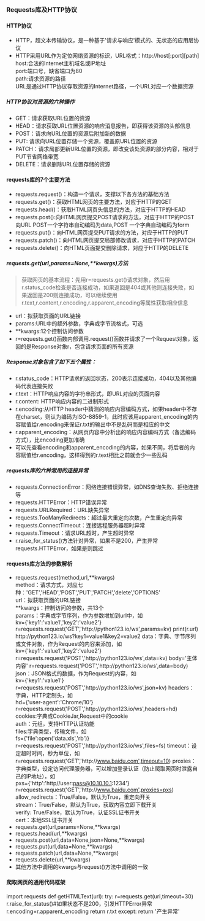 ### Requests库及HTTP协议

#### HTTP协议
- HTTP，超文本传输协议，是一种基于'请求与响应'模式的、无状态的应用层协议
- HTTP采用URL作为定位网络资源的标识，URL格式：http:\//host[:port][path]<br>
host:合法的Internet主机域名或IP地址<br>
port:端口号，缺省端口为80<br>
path:请求资源的路径<br>
URL是通过HTTP协议存取资源的Internet路径，一个URL对应一个数据资源<br>
##### HTTP协议对资源的六种操作
- GET：请求获取URL位置的资源
- HEAD：请求获取URL位置资源的响应消息报告，即获得该资源的头部信息
- POST：请求向URL位置的资源后附加新的数据
- PUT: 请求向URL位置存储一个资源，覆盖原URL位置的资源
- PATCH：请求局部更新URL位置的资源，即改变该处资源的部分内容，相对于PUT节省网络带宽
- DELETE：请求删除URL位置存储的资源

#### requests库的7个主要方法
- requests.request()：构造一个请求，支撑以下各方法的基础方法
- requests.get()：获取HTML网页的主要方法，对应于HTTP的GET
- requests.head()：获取HTML网页头信息的方法，对应于HTTP的HEAD
- requests.post():向HTML网页提交POST请求的方法，对应于HTTP的POST<br>
向URL POST一个字符串自动编码为data,POST 一个字典自动编码为form
- requests.put()：向HTML网页提交PUT请求的方法，对应于HTTP的PUT
- requests.patch()：向HTML网页提交局部修改请求，对应于HTTP的PATCH
- requests.delete()：向HTML页面提交删除请求，对应于HTTP的DELETE
##### requests.get(url,params=None,\*\*kwargs)方法
>获取网页的基本流程：先用r=requests.get()请求对象，然后用r.status_code检查是否连接成功，如果返回是404或其他则连接失败，如果返回是200则连接成功，可以继续使用r.text,r.content,r.encoding,r.apparent_encoding等属性获取相应信息
- url：拟获取页面的URL链接
- params:URL中的额外参数，字典或字节流格式，可选
- \*\*kwargs:12个控制访问参数
- r=requests.get()函数内部调用.request()函数并请求了一个Request对象，返回的是Response对象r，包含请求页面的所有资源
##### Response对象包含了如下五个属性：
- r.status_code：HTTP请求的返回状态，200表示连接成功，404以及其他编码代表连接失败
- r.text：HTTP响应内容的字符串形式，即URL对应的页面内容
- r.content: HTTP响应内容的二进制形式
- r.encoding:从HTTP header中猜测的响应内容编码方式，如果header中不存在charset，则认为编码为ISO-8859-1，此时应该用apparent_encoding的内容赋值给r.encoding来保证r.txt的输出中不是乱码而是相应的中文
- r.apparent_encoding：从网页内容中分析出的响应内容编码方式（备选编码方式），比encoding更加准确
- 可以先查看encoding和apparent_encoding的内容，如果不同，将后者的内容赋值给r.encoding，这样得到的r.text相比之前就会少一些乱码
##### requests库的六种常用的连接异常
- requests.ConnectionError：网络连接错误异常，如DNS查询失败、拒绝连接等
- requests.HTTPError：HTTP错误异常
- requests.URLRequired：URL缺失异常
- requests.TooManyRedirects：超过最大重定向次数，产生重定向异常
- requests.ConnectTimeout：连接远程服务器超时异常
- requests.Timeout：请求URL超时，产生超时异常
- r.raise_for_status()方法针对异常，如果不是200，产生异常requests.HTTPError，如果是则跳过

#### requests库方法的参数解析
- requests.request(method,url,\*\*kwargs)<br>
method：请求方式，对应七种：'GET','HEAD','POST','PUT','PATCH','delete','OPTIONS'<br>
url：拟获取页面的URL链接<br>
\*\*kwargs：控制访问的参数，共13个<br>
params：字典或字节序列，作为参数增加到url中，如<br>
  kv={'key1':'value1','key2':'value2'}
  r=requests.request('GET','http:\//python123.io\/ws',params=kv)
  print(r.url)
  http:\//python123.io\/ws?key1=value1&key2=value2
data：字典、字节序列或文件对象，作为Request的内容来添加，如<br>
  kv={'key1':'value1','key2':'value2'}
  r=requests.request('POST','http:\//python123.io\/ws',data=kv)
  body='主体内容'
  r=requests.request('POST','http:\//python123.io\/ws',data=body)
json：JSON格式的数据，作为Request的内容，如<br>
  kv={'key1':'value1'}
  r=requests.request('POST','http:\//python123.io\/ws',json=kv)
headers：字典，HTTP定制头，如<br>
  hd={'user-agent':'Chrome/10'}
  r=requests.request('POST','http:\//python123.io\/ws',headers=hd)
cookies:字典或CookieJar,Request中的cookie<br>
auth：元组，支持HTTP认证功能<br>
files:字典类型，传输文件，如<br>
  fs={'file':open('data.xls','rb')}
  r=requests.request('POST','http:\//python123.io\/ws',files=fs)
timeout：设定超时时间，秒为单位，如<br>
  r=requests.request('GET','http:\//www.baidu.com',timeout=10)
proxies：字典类型，设定访问代理服务器，可以增加登录认证（防止爬取网页时泄露自己的IP地址），如<br>
  pxs={'http':'http\//user:pass@10.10.10.1:1234'}
  r=requests.request('GET','http:\//www.baidu.com',proxies=pxs)
allow_redirects：True/False，默认为True，重定向开关<br>
stream：True/False，默认为True，获取内容立即下载开关<br>
verify: True/False，默认为True，认证SSL证书开关<br>
cert：本地SSL证书开关<br>
- requests.get(url,params=None,\**kwargs)
- requests.head(url,\**kwargs)
- requests.post(url,data=None,json=None,\**kwargs)
- requests.put(url,data=None,\**kwargs)
- requests.patch(url,data=None,\**kwargs)
- requests.delete(url,\**kwargs)
- 其他方法中调用的kwargs与request()方法中调用的一致

#### 爬取网页的通用代码框架
  import requests
  def getHTMLText(url):
      try:
          r=requests.get(url,timeout=30)
          r.raise_for_status()#如果状态不是200，引发HTTPError异常
          r.encoding=r.apparent_encoding
          return r.txt
      except:
          return '产生异常'

